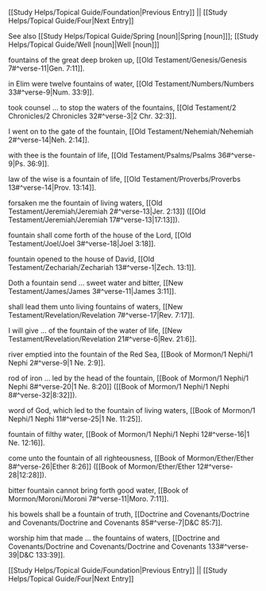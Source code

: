 [[Study Helps/Topical Guide/Foundation|Previous Entry]]  ||  [[Study Helps/Topical Guide/Four|Next Entry]]

 See also [[Study Helps/Topical Guide/Spring [noun]|Spring [noun]]]; [[Study Helps/Topical Guide/Well [noun]|Well [noun]]]

 fountains of the great deep broken up, [[Old Testament/Genesis/Genesis 7#^verse-11|Gen. 7:11]].

 in Elim were twelve fountains of water, [[Old Testament/Numbers/Numbers 33#^verse-9|Num. 33:9]].

 took counsel ... to stop the waters of the fountains, [[Old Testament/2 Chronicles/2 Chronicles 32#^verse-3|2 Chr. 32:3]].

 I went on to the gate of the fountain, [[Old Testament/Nehemiah/Nehemiah 2#^verse-14|Neh. 2:14]].

 with thee is the fountain of life, [[Old Testament/Psalms/Psalms 36#^verse-9|Ps. 36:9]].

 law of the wise is a fountain of life, [[Old Testament/Proverbs/Proverbs 13#^verse-14|Prov. 13:14]].

 forsaken me the fountain of living waters, [[Old Testament/Jeremiah/Jeremiah 2#^verse-13|Jer. 2:13]] ([[Old Testament/Jeremiah/Jeremiah 17#^verse-13|17:13]]).

 fountain shall come forth of the house of the Lord, [[Old Testament/Joel/Joel 3#^verse-18|Joel 3:18]].

 fountain opened to the house of David, [[Old Testament/Zechariah/Zechariah 13#^verse-1|Zech. 13:1]].

 Doth a fountain send ... sweet water and bitter, [[New Testament/James/James 3#^verse-11|James 3:11]].

 shall lead them unto living fountains of waters, [[New Testament/Revelation/Revelation 7#^verse-17|Rev. 7:17]].

 I will give ... of the fountain of the water of life, [[New Testament/Revelation/Revelation 21#^verse-6|Rev. 21:6]].

 river emptied into the fountain of the Red Sea, [[Book of Mormon/1 Nephi/1 Nephi 2#^verse-9|1 Ne. 2:9]].

 rod of iron ... led by the head of the fountain, [[Book of Mormon/1 Nephi/1 Nephi 8#^verse-20|1 Ne. 8:20]] ([[Book of Mormon/1 Nephi/1 Nephi 8#^verse-32|8:32]]).

 word of God, which led to the fountain of living waters, [[Book of Mormon/1 Nephi/1 Nephi 11#^verse-25|1 Ne. 11:25]].

 fountain of filthy water, [[Book of Mormon/1 Nephi/1 Nephi 12#^verse-16|1 Ne. 12:16]].

 come unto the fountain of all righteousness, [[Book of Mormon/Ether/Ether 8#^verse-26|Ether 8:26]] ([[Book of Mormon/Ether/Ether 12#^verse-28|12:28]]).

 bitter fountain cannot bring forth good water, [[Book of Mormon/Moroni/Moroni 7#^verse-11|Moro. 7:11]].

 his bowels shall be a fountain of truth, [[Doctrine and Covenants/Doctrine and Covenants/Doctrine and Covenants 85#^verse-7|D&C 85:7]].

 worship him that made ... the fountains of waters, [[Doctrine and Covenants/Doctrine and Covenants/Doctrine and Covenants 133#^verse-39|D&C 133:39]].

[[Study Helps/Topical Guide/Foundation|Previous Entry]]  ||  [[Study Helps/Topical Guide/Four|Next Entry]]